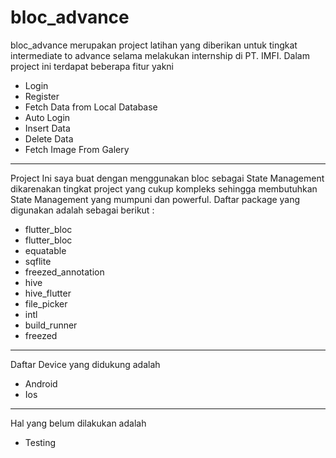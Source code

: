 # bloc_advance

bloc_advance merupakan project latihan yang diberikan untuk tingkat intermediate to advance selama melakukan internship di PT. IMFI. Dalam project ini terdapat beberapa fitur yakni 

- Login
- Register
- Fetch Data from Local Database
- Auto Login
- Insert Data
- Delete Data
- Fetch Image From Galery

___

Project Ini saya buat dengan menggunakan bloc sebagai State Management dikarenakan tingkat project yang cukup kompleks sehingga membutuhkan State Management yang mumpuni dan powerful. Daftar package yang digunakan adalah sebagai berikut :
- flutter_bloc
- flutter_bloc
- equatable
- sqflite
- freezed_annotation
- hive
- hive_flutter
- file_picker
- intl
- build_runner
- freezed

___

Daftar Device yang didukung adalah
- Android
- Ios

___
Hal yang belum dilakukan adalah
- Testing